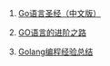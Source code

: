 1. [Go语言圣经（中文版）](https://books.studygolang.com/gopl-zh/index.html)

2. [GO语言的进阶之路](http://www.cnblogs.com/yinzhengjie/tag/GO%E8%AF%AD%E8%A8%80%E7%9A%84%E8%BF%9B%E9%98%B6%E4%B9%8B%E8%B7%AF/)

3. [Golang编程经验总结](https://blog.csdn.net/yxw2014/article/details/43451625)